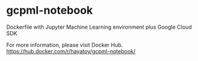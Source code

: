 # gcpml-notebook
Dockerfile with Jupyter Machine Learning environment plus Google Cloud SDK

For more information, please visit Docker Hub.  
https://hub.docker.com/r/hayatoy/gcpml-notebook/
